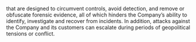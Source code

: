 that are designed to circumvent controls, avoid detection, and remove or obfuscate forensic evidence, all of which hinders the
Company’s ability to identify, investigate and recover from incidents. In addition, attacks against the Company and its customers
can escalate during periods of geopolitical tensions or conflict.